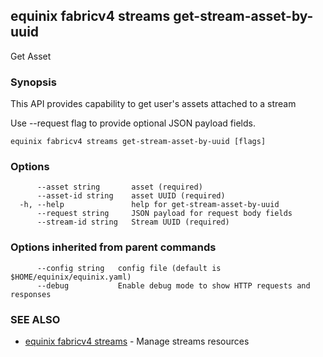 ## equinix fabricv4 streams get-stream-asset-by-uuid

Get Asset

### Synopsis

This API provides capability to get user's assets attached to a stream

Use --request flag to provide optional JSON payload fields.

```
equinix fabricv4 streams get-stream-asset-by-uuid [flags]
```

### Options

```
      --asset string       asset (required)
      --asset-id string    asset UUID (required)
  -h, --help               help for get-stream-asset-by-uuid
      --request string     JSON payload for request body fields
      --stream-id string   Stream UUID (required)
```

### Options inherited from parent commands

```
      --config string   config file (default is $HOME/equinix/equinix.yaml)
      --debug           Enable debug mode to show HTTP requests and responses
```

### SEE ALSO

* [equinix fabricv4 streams](equinix_fabricv4_streams.md)	 - Manage streams resources

